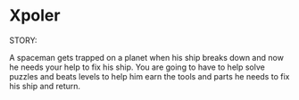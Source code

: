 # Xpoler

STORY:

A spaceman gets trapped on a planet when his ship breaks down and now he needs your help to fix his ship. 
You are going to have to help solve puzzles and beats levels to help him earn 
the tools and parts he needs to fix his ship and return.
